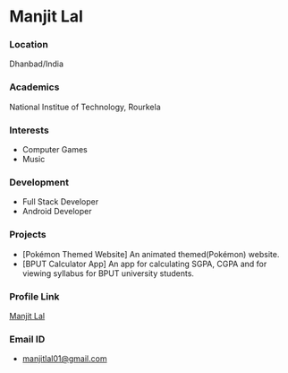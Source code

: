 # Manjit Lal

### Location

Dhanbad/India

### Academics

National Institue of Technology, Rourkela

### Interests

- Computer Games
- Music

### Development

- Full Stack Developer
- Android Developer

### Projects

- [Pokémon Themed Website] An animated themed(Pokémon) website.
- [BPUT Calculator App] An app for calculating SGPA, CGPA and for viewing syllabus for BPUT university students.

### Profile Link

[Manjit Lal](https://github.com/manjitlal)

### Email ID

- manjitlal01@gmail.com